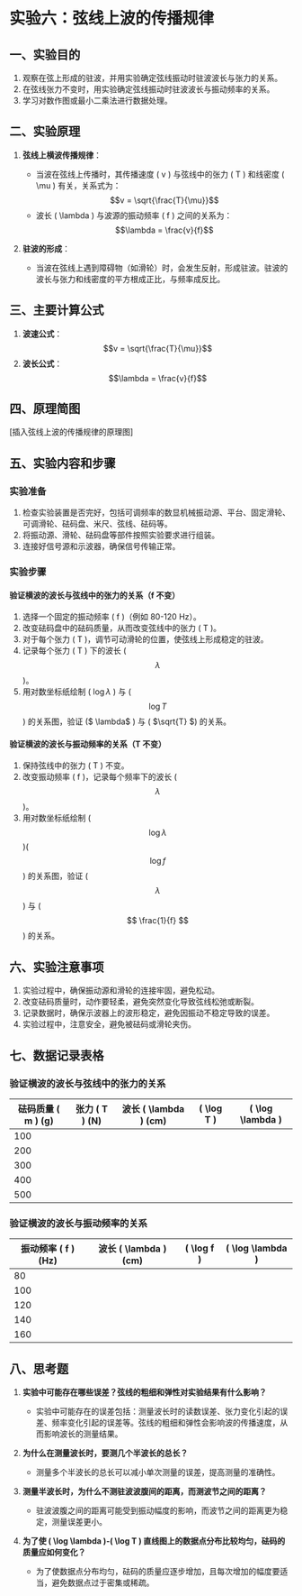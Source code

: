 # 实验六：弦线上波的传播规律

## 一、实验目的

1. 观察在弦上形成的驻波，并用实验确定弦线振动时驻波波长与张力的关系。
2. 在弦线张力不变时，用实验确定弦线振动时驻波波长与振动频率的关系。
3. 学习对数作图或最小二乘法进行数据处理。

## 二、实验原理

1. **弦线上横波传播规律**：
   - 当波在弦线上传播时，其传播速度 \( v \) 与弦线中的张力 \( T \) 和线密度 \( \mu \) 有关，关系式为：
     $$v = \sqrt{\frac{T}{\mu}}$$
   - 波长 \( \lambda \) 与波源的振动频率 \( f \) 之间的关系为：
     $$\lambda = \frac{v}{f}$$
   
2. **驻波的形成**：
   - 当波在弦线上遇到障碍物（如滑轮）时，会发生反射，形成驻波。驻波的波长与张力和线密度的平方根成正比，与频率成反比。

## 三、主要计算公式

1. **波速公式**：
   $$v = \sqrt{\frac{T}{\mu}}$$
2. **波长公式**：
   $$\lambda = \frac{v}{f}$$

## 四、原理简图

[插入弦线上波的传播规律的原理图]

## 五、实验内容和步骤

### 实验准备

1. 检查实验装置是否完好，包括可调频率的数显机械振动源、平台、固定滑轮、可调滑轮、砝码盘、米尺、弦线、砝码等。
2. 将振动源、滑轮、砝码盘等部件按照实验要求进行组装。
3. 连接好信号源和示波器，确保信号传输正常。

### 实验步骤

#### 验证横波的波长与弦线中的张力的关系（f 不变）

1. 选择一个固定的振动频率 \( f \)（例如 80-120 Hz）。
2. 改变砝码盘中的砝码质量，从而改变弦线中的张力 \( T \)。
3. 对于每个张力 \( T \)，调节可动滑轮的位置，使弦线上形成稳定的驻波。
4. 记录每个张力 \( T \) 下的波长 \( $$\lambda$$\)。
5. 用对数坐标纸绘制 \( $\log \lambda$ \) 与 \( $$\log T$$\) 的关系图，验证 \($ \lambda$ \) 与 \( $\sqrt{T} $\) 的关系。

#### 验证横波的波长与振动频率的关系（T 不变）

1. 保持弦线中的张力 \( T \) 不变。
2. 改变振动频率 \( f \)，记录每个频率下的波长 \( $$\lambda$$)。
3. 用对数坐标纸绘制 \( $$\log \lambda $$)($$\log f$$\) 的关系图，验证 \( $$\lambda$$ \) 与 \($$ \frac{1}{f} $$\) 的关系。

## 六、实验注意事项

1. 实验过程中，确保振动源和滑轮的连接牢固，避免松动。
2. 改变砝码质量时，动作要轻柔，避免突然变化导致弦线松弛或断裂。
3. 记录数据时，确保示波器上的波形稳定，避免因振动不稳定导致的误差。
4. 实验过程中，注意安全，避免被砝码或滑轮夹伤。

## 七、数据记录表格

### 验证横波的波长与弦线中的张力的关系

| 砝码质量 \( m \) (g) | 张力 \( T \) (N) | 波长 \( \lambda \) (cm) | \( \log T \) | \( \log \lambda \) |
| -------------------- | ---------------- | ----------------------- | ------------ | ------------------ |
| 100                  |                  |                         |              |                    |
| 200                  |                  |                         |              |                    |
| 300                  |                  |                         |              |                    |
| 400                  |                  |                         |              |                    |
| 500                  |                  |                         |              |                    |

### 验证横波的波长与振动频率的关系

| 振动频率 \( f \) (Hz) | 波长 \( \lambda \) (cm) | \( \log f \) | \( \log \lambda \) |
| --------------------- | ----------------------- | ------------ | ------------------ |
| 80                    |                         |              |                    |
| 100                   |                         |              |                    |
| 120                   |                         |              |                    |
| 140                   |                         |              |                    |
| 160                   |                         |              |                    |

## 八、思考题

1. **实验中可能存在哪些误差？弦线的粗细和弹性对实验结果有什么影响？**
   - 实验中可能存在的误差包括：测量波长时的读数误差、张力变化引起的误差、频率变化引起的误差等。弦线的粗细和弹性会影响波的传播速度，从而影响波长的测量结果。

2. **为什么在测量波长时，要测几个半波长的总长？**
   - 测量多个半波长的总长可以减小单次测量的误差，提高测量的准确性。

3. **测量半波长时，为什么不测驻波波腹间的距离，而测波节之间的距离？**
   - 驻波波腹之间的距离可能受到振动幅度的影响，而波节之间的距离更为稳定，测量误差更小。

4. **为了使 \( \log \lambda \)-\( \log T \) 直线图上的数据点分布比较均匀，砝码的质量应如何变化？**
   - 为了使数据点分布均匀，砝码的质量应逐步增加，且每次增加的幅度要适当，避免数据点过于密集或稀疏。